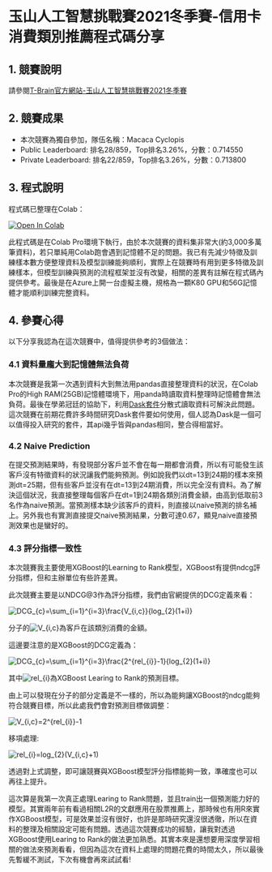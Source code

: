 # 玉山人工智慧挑戰賽2021冬季賽-信用卡消費類別推薦程式碼分享

## 1. 競賽說明

請參閱[T-Brain官方網站-玉山人工智慧挑戰賽2021冬季賽](https://tbrain.trendmicro.com.tw/Competitions/Details/18)

## 2. 競賽成果
* 本次競賽為獨自參加，隊伍名稱：Macaca Cyclopis
* Public Leaderboard: 排名28/859，Top排名3.26%，分數：0.714550
* Private Leaderboard: 排名22/859，Top排名3.26%，分數：0.713800

## 3. 程式說明

程式碼已整理在Colab：

<a href="https://colab.research.google.com/github/SuYenTing/-esun_2021_winter_ai_competition/blob/main/%E7%8E%89%E5%B1%B1%E4%BA%BA%E5%B7%A5%E6%99%BA%E6%85%A7%E5%85%AC%E9%96%8B%E6%8C%91%E6%88%B0%E8%B3%BD2021%E5%86%AC%E5%AD%A3%E8%B3%BD%E7%A8%8B%E5%BC%8F%E7%A2%BC.ipynb">
  <img src="https://colab.research.google.com/assets/colab-badge.svg" alt="Open In Colab"/>
</a>

此程式碼是在Colab Pro環境下執行，由於本次競賽的資料集非常大(約3,000多萬筆資料)，若只單純用Colab跑會遇到記憶體不足的問題。我已有先減少特徵及訓練樣本數方便整理資料及模型訓練能夠順利，實際上在競賽時有用到更多特徵及訓練樣本，但模型訓練與預測的流程框架並沒有改變，相關的差異有註解在程式碼內提供參考。最後是在Azure上開一台虛擬主機，規格為一顆K80 GPU和56G記憶體才能順利訓練完整資料。

## 4. 參賽心得

以下分享我認為在這次競賽中，值得提供參考的3個做法：

### 4.1 資料量龐大到記憶體無法負荷

本次競賽是我第一次遇到資料大到無法用pandas直接整理資料的狀況，在Colab Pro的High RAM(25GB)記憶體環境下，用panda時讀取資料整理時記憶體會無法負荷。最後在學弟冠廷的協助下，利用[Dask套件](https://dask.org/)分散式讀取資料可解決此問題。這次競賽在前期花費許多時間研究Dask套件要如何使用，個人認為Dask是一個可以值得投入研究的套件，其api幾乎皆與pandas相同，整合得相當好。

### 4.2 Naive Prediction

在提交預測結果時，有發現部分客戶並不會在每一期都會消費，所以有可能發生該客戶沒有特徵資料的狀況讓我們能夠預測。例如說我們以dt=13到24期的樣本來預測dt=25期，但有些客戶並沒有在dt=13到24期消費，所以完全沒有資料。為了解決這個狀況，我直接整理每個客戶在dt=1到24期各類別消費金額，由高到低取前3名作為naive預測。當預測樣本缺少該客戶的資料，則直接以naive預測的排名補上。另外我也有實測直接提交naive預測結果，分數可達0.67，顯見naive直接預測效果也是蠻好的。

### 4.3 評分指標一致性

本次競賽我主要使用XGBoost的Learning to Rank模型，XGBoost有提供ndcg評分指標，但和主辦單位有些許差異。

此次競賽主要是以NDCG@3作為評分指標，我們由官網提供的DCG定義來看：

![DCG_{c}=\sum_{i=1}^{i=3}\frac{V_{i,c}}{log_{2}(1+i)}](https://latex.codecogs.com/svg.latex?\Large&space;DCG_{c}=\sum_{i=1}^{i=3}\frac{V_{i,c}}{log_{2}(1+i)}) 

分子的![V_{i,c}](https://latex.codecogs.com/svg.latex?\Large&space;V_{i,c})為客戶在該類別消費的金額。

這邊要注意的是XGBoost的DCG定義為：

![DCG_{c}=\sum_{i=1}^{i=3}\frac{2^{rel_{i}}-1}{log_{2}(1+i)}](https://latex.codecogs.com/svg.latex?\Large&space;DCG_{c}=\sum_{i=1}^{i=3}\frac{2^{rel_{i}}-1}{log_{2}(1+i)}) 

其中![rel_{i}](https://latex.codecogs.com/svg.latex?\Large&space;rel_{i})為XGBoost Learing to Rank的預測目標。

由上可以發現在分子的部分定義是不一樣的，所以為能夠讓XGBoost的ndcg能夠符合競賽目標，所以此處我們會對預測目標做調整：

![V_{i,c}=2^{rel_{i}}-1](https://latex.codecogs.com/svg.latex?\Large&space;V_{i,c}=2^{rel_{i}}-1) 

移項處理:

![rel_{i}=log_{2}(V_{i,c}+1)](https://latex.codecogs.com/svg.latex?\Large&space;rel_{i}=log_{2}(V_{i,c}+1)) 

透過對上式調整，即可讓競賽與XGBoost模型評分指標能夠一致，準確度也可以再往上提升。


這次算是我第一次真正處理Learing to Rank問題，並且train出一個預測能力好的模型。其實兩年前有看過相關L2R的文獻應用在股票推薦上，那時候也有用R來實作XGBoost模型，可是效果並沒有很好，也許是那時研究還沒很透徹，所以在資料的整理及相關設定可能有問題。透過這次競賽成功的經驗，讓我對透過XGBoost使用Learing to Rank的做法更加熟悉。其實本來是還想要用深度學習相關的做法來預測看看，但因為這次在資料上處理的問題花費的時間太久，所以最後先暫緩不測試，下次有機會再來試試看!
